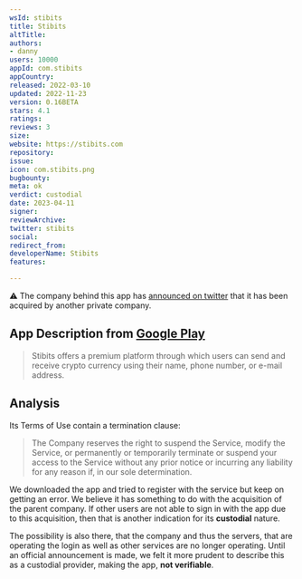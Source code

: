 ```yaml
---
wsId: stibits
title: Stibits
altTitle: 
authors:
- danny
users: 10000
appId: com.stibits
appCountry: 
released: 2022-03-10
updated: 2022-11-23
version: 0.16BETA
stars: 4.1
ratings: 
reviews: 3
size: 
website: https://stibits.com
repository: 
issue: 
icon: com.stibits.png
bugbounty: 
meta: ok
verdict: custodial
date: 2023-04-11
signer: 
reviewArchive: 
twitter: stibits
social: 
redirect_from: 
developerName: Stibits
features: 

---
```


⚠️ The company behind this app has [announced on twitter](https://twitter.com/stibits/status/1630205476242694146) that it has been acquired by another private company.

## App Description from [Google Play](https://play.google.com/store/apps/details?id=com.stibits&gl=us) 

> Stibits offers a premium platform through which users can send and receive crypto currency using their name, phone number, or e-mail address.

## Analysis 

Its Terms of Use contain a termination clause:

> The Company reserves the right to suspend the Service, modify the Service, or permanently or temporarily terminate or suspend your access to the Service without any prior notice or incurring any liability for any reason if, in our sole determination.

We downloaded the app and tried to register with the service but keep on getting an error. We believe it has something to do with the acquisition of the parent company. If other users are not able to sign in with the app due to this acquisition, then that is another indication for its **custodial** nature. 

The possibility is also there, that the company and thus the servers, that are operating the login as well as other services are no longer operating. Until an official announcement is made, we felt it more prudent to describe this as a custodial provider, making the app, **not verifiable**.

